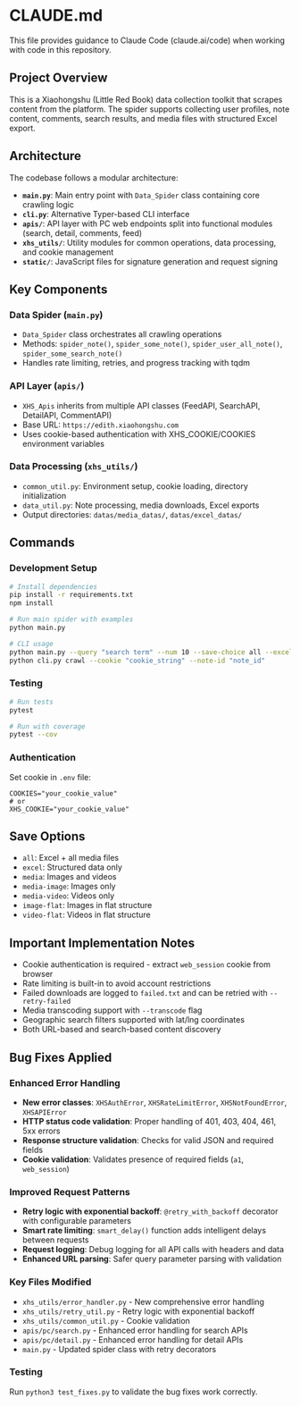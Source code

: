 # CLAUDE.md

This file provides guidance to Claude Code (claude.ai/code) when working with code in this repository.

## Project Overview

This is a Xiaohongshu (Little Red Book) data collection toolkit that scrapes content from the platform. The spider supports collecting user profiles, note content, comments, search results, and media files with structured Excel export.

## Architecture

The codebase follows a modular architecture:

- **`main.py`**: Main entry point with `Data_Spider` class containing core crawling logic
- **`cli.py`**: Alternative Typer-based CLI interface 
- **`apis/`**: API layer with PC web endpoints split into functional modules (search, detail, comments, feed)
- **`xhs_utils/`**: Utility modules for common operations, data processing, and cookie management
- **`static/`**: JavaScript files for signature generation and request signing

## Key Components

### Data Spider (`main.py`)
- `Data_Spider` class orchestrates all crawling operations
- Methods: `spider_note()`, `spider_some_note()`, `spider_user_all_note()`, `spider_some_search_note()`
- Handles rate limiting, retries, and progress tracking with tqdm

### API Layer (`apis/`)
- `XHS_Apis` inherits from multiple API classes (FeedAPI, SearchAPI, DetailAPI, CommentAPI)
- Base URL: `https://edith.xiaohongshu.com`
- Uses cookie-based authentication with XHS_COOKIE/COOKIES environment variables

### Data Processing (`xhs_utils/`)
- `common_util.py`: Environment setup, cookie loading, directory initialization
- `data_util.py`: Note processing, media downloads, Excel exports
- Output directories: `datas/media_datas/`, `datas/excel_datas/`

## Commands

### Development Setup
```bash
# Install dependencies
pip install -r requirements.txt
npm install

# Run main spider with examples
python main.py

# CLI usage
python main.py --query "search term" --num 10 --save-choice all --excel-name results
python cli.py crawl --cookie "cookie_string" --note-id "note_id"
```

### Testing
```bash
# Run tests
pytest

# Run with coverage
pytest --cov
```

### Authentication
Set cookie in `.env` file:
```
COOKIES="your_cookie_value"
# or
XHS_COOKIE="your_cookie_value"
```

## Save Options
- `all`: Excel + all media files
- `excel`: Structured data only  
- `media`: Images and videos
- `media-image`: Images only
- `media-video`: Videos only
- `image-flat`: Images in flat structure
- `video-flat`: Videos in flat structure

## Important Implementation Notes

- Cookie authentication is required - extract `web_session` cookie from browser
- Rate limiting is built-in to avoid account restrictions
- Failed downloads are logged to `failed.txt` and can be retried with `--retry-failed`
- Media transcoding support with `--transcode` flag
- Geographic search filters supported with lat/lng coordinates
- Both URL-based and search-based content discovery

## Bug Fixes Applied

### Enhanced Error Handling
- **New error classes**: `XHSAuthError`, `XHSRateLimitError`, `XHSNotFoundError`, `XHSAPIError`
- **HTTP status code validation**: Proper handling of 401, 403, 404, 461, 5xx errors
- **Response structure validation**: Checks for valid JSON and required fields
- **Cookie validation**: Validates presence of required fields (`a1`, `web_session`)

### Improved Request Patterns
- **Retry logic with exponential backoff**: `@retry_with_backoff` decorator with configurable parameters
- **Smart rate limiting**: `smart_delay()` function adds intelligent delays between requests
- **Request logging**: Debug logging for all API calls with headers and data
- **Enhanced URL parsing**: Safer query parameter parsing with validation

### Key Files Modified
- `xhs_utils/error_handler.py` - New comprehensive error handling
- `xhs_utils/retry_util.py` - Retry logic with exponential backoff
- `xhs_utils/common_util.py` - Cookie validation
- `apis/pc/search.py` - Enhanced error handling for search APIs
- `apis/pc/detail.py` - Enhanced error handling for detail APIs
- `main.py` - Updated spider class with retry decorators

### Testing
Run `python3 test_fixes.py` to validate the bug fixes work correctly.